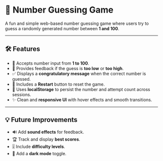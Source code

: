# 🎯 Number Guessing Game

A fun and simple web-based number guessing game where users try to guess a randomly generated number between **1 and 100**.

---

## 🛠️ Features

- 🔢 Accepts number input from **1 to 100**.
- 🧠 Provides feedback if the guess is **too low** or **too high**.
- ✅ Displays a **congratulatory message** when the correct number is guessed.
- 🔁 Includes a **Restart** button to reset the game.
- 💾 Uses **localStorage** to persist the number and attempt count across sessions.
- ✨ Clean and **responsive UI** with hover effects and smooth transitions.

---
## 💡 Future Improvements

- 🔊 Add **sound effects** for feedback.
- 🏆 Track and display **best scores**.
- 🎚️ Include **difficulty levels**.
- 🌙 Add a **dark mode** toggle.

